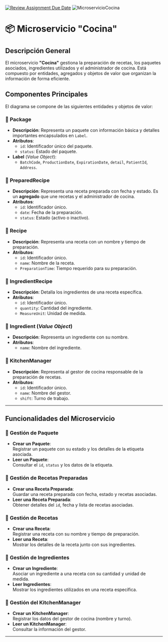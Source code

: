 [![Review Assignment Due Date](https://classroom.github.com/assets/deadline-readme-button-22041afd0340ce965d47ae6ef1cefeee28c7c493a6346c4f15d667ab976d596c.svg)](https://classroom.github.com/a/52Oc7Ap-)
![MicroservicioCocina](https://github.com/user-attachments/assets/0aacaad7-1de1-4f05-999d-fcc7715837ed)

# 📦 Microservicio "Cocina"

## **Descripción General**  
El microservicio **"Cocina"** gestiona la preparación de recetas, los paquetes asociados, ingredientes utilizados y el administrador de cocina. Está compuesto por entidades, agregados y objetos de valor que organizan la información de forma eficiente.



## **Componentes Principales**  

El diagrama se compone de las siguientes entidades y objetos de valor:

### 📌 **Package**  
- **Descripción**: Representa un paquete con información básica y detalles importantes encapsulados en `Label`.  
- **Atributos**:  
  - `id`: Identificador único del paquete.  
  - `status`: Estado del paquete.  
- **Label** (*Value Object*):  
  - `BatchCode`, `ProductionDate`, `ExpirationDate`, `detail`, `PatientId`, `Address`.  

### 📌 **PreparedRecipe**  
- **Descripción**: Representa una receta preparada con fecha y estado. Es un **agregado** que une recetas y el administrador de cocina.  
- **Atributos**:  
  - `id`: Identificador único.  
  - `date`: Fecha de la preparación.  
  - `status`: Estado (activo o inactivo).  

### 📌 **Recipe**  
- **Descripción**: Representa una receta con un nombre y tiempo de preparación.  
- **Atributos**:  
  - `id`: Identificador único.  
  - `name`: Nombre de la receta.  
  - `PreparationTime`: Tiempo requerido para su preparación.  

### 📌 **IngredientRecipe**  
- **Descripción**: Detalla los ingredientes de una receta específica.  
- **Atributos**:  
  - `id`: Identificador único.  
  - `quantity`: Cantidad del ingrediente.  
  - `MeasureUnit`: Unidad de medida.  

### 📌 **Ingredient** (*Value Object*)  
- **Descripción**: Representa un ingrediente con su nombre.  
- **Atributos**:  
  - `name`: Nombre del ingrediente.  

### 📌 **KitchenManager**  
- **Descripción**: Representa al gestor de cocina responsable de la preparación de recetas.  
- **Atributos**:  
  - `id`: Identificador único.  
  - `name`: Nombre del gestor.  
  - `shift`: Turno de trabajo.  

---

## **Funcionalidades del Microservicio**  

### 🔹 **Gestión de Paquete**  
- **Crear un Paquete**:  
  Registrar un paquete con su estado y los detalles de la etiqueta asociada.  
- **Leer un Paquete**:  
  Consultar el `id`, `status` y los datos de la etiqueta.

### 🔹 **Gestión de Recetas Preparadas**  
- **Crear una Receta Preparada**:  
  Guardar una receta preparada con fecha, estado y recetas asociadas.  
- **Leer una Receta Preparada**:  
  Obtener detalles del `id`, fecha y lista de recetas asociadas.

### 🔹 **Gestión de Recetas**  
- **Crear una Receta**:  
  Registrar una receta con su nombre y tiempo de preparación.  
- **Leer una Receta**:  
  Mostrar los detalles de la receta junto con sus ingredientes.

### 🔹 **Gestión de Ingredientes**  
- **Crear un Ingrediente**:  
  Asociar un ingrediente a una receta con su cantidad y unidad de medida.  
- **Leer Ingredientes**:  
  Mostrar los ingredientes utilizados en una receta específica.

### 🔹 **Gestión del KitchenManager**  
- **Crear un KitchenManager**:  
  Registrar los datos del gestor de cocina (nombre y turno).  
- **Leer un KitchenManager**:  
  Consultar la información del gestor.

---
